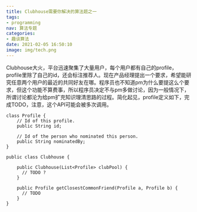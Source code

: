 ```yaml
---
title: Clubhouse需要你解决的算法题之一
tags:
- programming
nav: 算法专题
categories:
- 趣谈算法
date: 2021-02-05 16:50:10
image: img/tech.png
---
```


Clubhouse大火，平台迅速聚集了大量用户，每个用户都有自己的profile，profile里除了自己的id，还会标注推荐人。现在产品经理提出一个要求，希望能研究任意两个用户的最近的共同好友在哪。程序员也不知道pm为什么要提这么个要求，但这个功能不算费事，所以程序员决定不与pm多做讨论，因为一般情况下，所谓讨论都沦为给pm扩充知识理清思路的过程。简化起见，profile定义如下，完成TODO，注意，这个API可能会被多次调用。
```
class Profile {
    // Id of this profile.
    public String id;

    // Id of the person who nominated this person.
    public String nominatedBy;
}
```

```
public class Clubhouse {

    public Clubhouse(List<Profile> clubPool) {
      // TODO ?
    }

    public Profile getClosestCommonFriend(Profile a, Profile b) {
      // TODO
    }
}
```